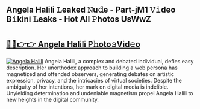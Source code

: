 ## Angela Halili 𝙻eaked 𝙽u𝚍e - Part-jM1 𝚅𝚒deo B𝚒kini 𝙻eaks - Hot All 𝙿hotos UsWwZ

# <h2><a href="http://ld2x7kz.urlbe.top/?page=Angela+Halili">🔗🔗👉👉 Angela Halili P𝚑oto𝚜Vid𝚎o</a></h2>

[![Angela Halili](https://i.imgur.com/eBuTRDB.gif)](http://ld2x7kz.urlbe.top/?page=Angela+Halili)
Angela Halili, a complex and debated individual, defies easy description. Her unorthodox approach to building a web persona has magnetized and offended observers, generating debates on artistic expression, privacy, and the intricacies of virtual societies. Despite the ambiguity of her intentions, her mark on digital media is indelible. Unyielding determination and undeniable magnetism propel Angela Halili to new heights in the digital community.

